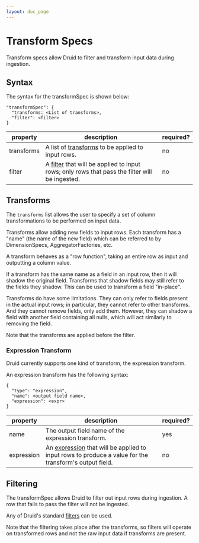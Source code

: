 ```yaml
---
layout: doc_page
---
```


# Transform Specs

Transform specs allow Druid to filter and transform input data during ingestion. 

## Syntax

The syntax for the transformSpec is shown below:

```
"transformSpec": {
  "transforms: <List of transforms>,
  "filter": <filter>
}
```

|property|description|required?|
|--------|-----------|---------|
|transforms|A list of [transforms](#transforms) to be applied to input rows. |no|
|filter|A [filter](../querying/filters.html) that will be applied to input rows; only rows that pass the filter will be ingested.|no|

## Transforms

The `transforms` list allows the user to specify a set of column transformations to be performed on input data.

Transforms allow adding new fields to input rows. Each transform has a "name" (the name of the new field) which can be referred to by DimensionSpecs, AggregatorFactories, etc.

A transform behaves as a "row function", taking an entire row as input and outputting a column value.

If a transform has the same name as a field in an input row, then it will shadow the original field. Transforms that shadow fields may still refer to the fields they shadow. This can be used to transform a field "in-place".

Transforms do have some limitations. They can only refer to fields present in the actual input rows; in particular, they cannot refer to other transforms. And they cannot remove fields, only add them. However, they can shadow a field with another field containing all nulls, which will act similarly to removing the field.

Note that the transforms are applied before the filter.

### Expression Transform

Druid currently supports one kind of transform, the expression transform.

An expression transform has the following syntax:

```
{
  "type": "expression",
  "name": <output field name>,
  "expression": <expr>
}
```

|property|description|required?|
|--------|-----------|---------|
|name|The output field name of the expression transform.|yes|
|expression|An [expression](../misc/math-expr.html) that will be applied to input rows to produce a value for the transform's output field.|no|

## Filtering

The transformSpec allows Druid to filter out input rows during ingestion. A row that fails to pass the filter will not be ingested.

Any of Druid's standard [filters](../querying/filters.html) can be used.

Note that the filtering takes place after the transforms, so filters will operate on transformed rows and not the raw input data if transforms are present.